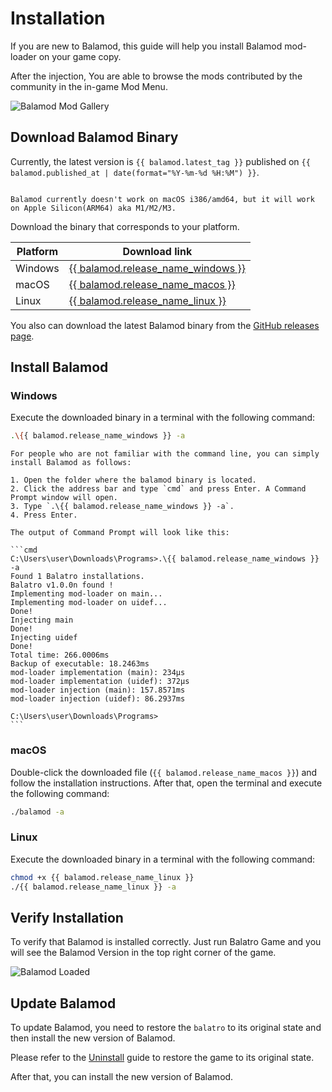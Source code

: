 # Installation

If you are new to Balamod, this guide will help you install Balamod mod-loader on your game copy.

After the injection, You are able to browse the mods contributed by the community in the in-game Mod Menu.

![Balamod Mod Gallery](images/Balamod_mods_gallery.png)

## Download Balamod Binary

Currently, the latest version is `{{ balamod.latest_tag }}` published on `{{ balamod.published_at | date(format="%Y-%m-%d %H:%M") }}`.

```admonish warning

Balamod currently doesn't work on macOS i386/amd64, but it will work on Apple Silicon(ARM64) aka M1/M2/M3.

```

Download the binary that corresponds to your platform.

| Platform | Download link |
|----------|---------------|
| <i class="fa fa-windows"></i> Windows  | <a href="{{ balamod.release_url_windows }}">{{ balamod.release_name_windows }}</a> |
| <i class="fa fa-apple"></i> macOS    | <a href="{{ balamod.release_url_macos }}">{{ balamod.release_name_macos }}</a> |
| <i class="fa fa-linux"></i> Linux    | <a href="{{ balamod.release_url_linux }}">{{ balamod.release_name_linux }}</a> |

You also can download the latest Balamod binary from the [GitHub releases page](https://github.com/UwUDev/balamod/releases/latest).

## Install Balamod

### Windows

Execute the downloaded binary in a terminal with the following command:

```bash
.\{{ balamod.release_name_windows }} -a
```

~~~admonish info
For people who are not familiar with the command line, you can simply install Balamod as follows:

1. Open the folder where the balamod binary is located.
2. Click the address bar and type `cmd` and press Enter. A Command Prompt window will open.
3. Type `.\{{ balamod.release_name_windows }} -a`.
4. Press Enter.

The output of Command Prompt will look like this:

```cmd
C:\Users\user\Downloads\Programs>.\{{ balamod.release_name_windows }} -a
Found 1 Balatro installations.
Balatro v1.0.0n found !
Implementing mod-loader on main...
Implementing mod-loader on uidef...
Done!
Injecting main
Done!
Injecting uidef
Done!
Total time: 266.0006ms
Backup of executable: 18.2463ms
mod-loader implementation (main): 234µs
mod-loader implementation (uidef): 372µs
mod-loader injection (main): 157.8571ms
mod-loader injection (uidef): 86.2937ms

C:\Users\user\Downloads\Programs>
```
~~~

### macOS

Double-click the downloaded file (`{{ balamod.release_name_macos }}`) and follow the installation instructions. After that, open the terminal and execute the following command:

```bash
./balamod -a
```

### Linux

Execute the downloaded binary in a terminal with the following command:

```bash
chmod +x {{ balamod.release_name_linux }}
./{{ balamod.release_name_linux }} -a
```

## Verify Installation

To verify that Balamod is installed correctly. Just run Balatro Game and you will see the Balamod Version in the top right corner of the game.

![Balamod Loaded](images/Balamod_loaded_main_menu.png)

## Update Balamod

To update Balamod, you need to restore the `balatro` to its original state and then install the new version of Balamod.

Please refer to the [Uninstall](getting-started.md#uninstall) guide to restore the game to its original state.

After that, you can install the new version of Balamod.
